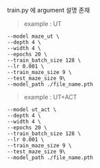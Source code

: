 train.py 에 argument 설명 존재



> example : UT
```!python train.py \
--model maze_ut \
--depth 4 \
--width 4 \
--epochs 20 \
--train_batch_size 128 \
--lr 0.001 \
--train_maze_size 9 \
--test_maze_size 9\
--model_path ./file_name.pth
```

> example : UT+ACT
```!python train.py \
--model ut_act \
--depth 4 \
--width 4 \
--epochs 20 \
--train_batch_size 128 \
--lr 0.001 \
--train_maze_size 9 \
--test_maze_size 9\
--model_path ./file_name.pth
```
